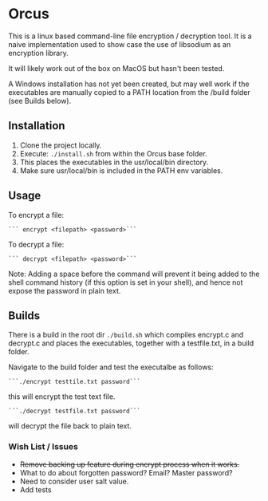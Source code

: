 # Orcus

This is a linux based command-line file encryption / decryption tool.
It is a naive implementation used to show case the use of libsodium as an encryption library.

It will likely work out of the box on MacOS but hasn't been tested.

A Windows installation has not yet been created, but may well work if the executables are manually copied to a PATH location from the /build folder (see Builds below).

## Installation

1. Clone the project locally.
2. Execute: ```./install.sh``` from within the Orcus base folder.
3. This places the executables in the usr/local/bin directory.
4. Make sure usr/local/bin is included in the PATH env variables.

## Usage

To encrypt a file:

    ``` encrypt <filepath> <password>```

To decrypt a file:

    ``` decrypt <filepath> <password>```

Note: Adding a space before the command will prevent it being added to the shell command history (if this option is set in your shell), and hence not expose the password in plain text.

## Builds

There is a build in the root dir ```./build.sh``` which compiles encrypt.c and decrypt.c and places the executables, together with a testfile.txt, in a build folder.

Navigate to the build folder and test the executalbe as follows:

    ```./encrypt testtile.txt password```

this will encrypt the test text file.

    ```./decrypt testfile.txt password```

will decrypt the file back to plain text.

### Wish List / Issues
- ~~Remove backing up feature during encrypt process when it works.~~
- What to do about forgotten password? Email? Master password?
- Need to consider user salt value.
- Add tests
